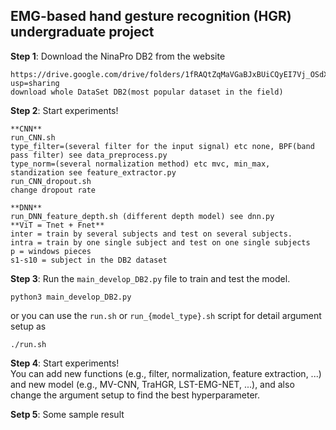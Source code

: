 ## EMG-based hand gesture recognition (HGR) undergraduate project

**Step 1**: Download the NinaPro DB2 from the website
```
https://drive.google.com/drive/folders/1fRAQtZqMaVGaBJxBUiCQyEI7Vj_OSdXX?usp=sharing
download whole DataSet DB2(most popular dataset in the field)
```
**Step 2**: Start experiments! 
```
**CNN**
run_CNN.sh
type_filter=(several filter for the input signal) etc none, BPF(band pass filter) see data_preprocess.py
type_norm=(several normalization method) etc mvc, min_max, standization see feature_extractor.py
run_CNN_dropout.sh
change dropout rate

**DNN**
run_DNN_feature_depth.sh (different depth model) see dnn.py
**ViT = Tnet + Fnet**
inter = train by several subjects and test on several subjects.
intra = train by one single subject and test on one single subjects
p = windows pieces
s1-s10 = subject in the DB2 dataset
```

**Step 3**: Run the `main_develop_DB2.py` file to train and test the model.
```
python3 main_develop_DB2.py
```
or you can use the `run.sh` or `run_{model_type}.sh` script for detail argument setup as
```
./run.sh
```
**Step 4**: Start experiments! \
You can add new functions (e.g., filter, normalization, feature extraction, ...) and new model (e.g., MV-CNN, TraHGR, LST-EMG-NET, ...), and also change the argument setup to find the best hyperparameter.

**Setp 5**: Some sample result
  
